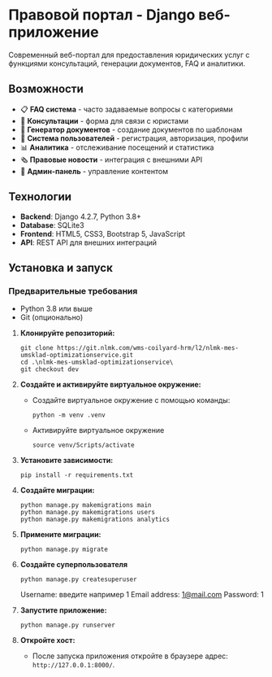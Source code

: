 # Правовой портал - Django веб-приложение

Современный веб-портал для предоставления юридических услуг с функциями консультаций, генерации документов, FAQ и аналитики.

## Возможности

- 📋 **FAQ система** - часто задаваемые вопросы с категориями
- 💬 **Консультации** - форма для связи с юристами
- 📄 **Генератор документов** - создание документов по шаблонам
- 👥 **Система пользователей** - регистрация, авторизация, профили
- 📊 **Аналитика** - отслеживание посещений и статистика
- 🗞️ **Правовые новости** - интеграция с внешними API
- 🔧 **Админ-панель** - управление контентом

## Технологии

- **Backend**: Django 4.2.7, Python 3.8+
- **Database**: SQLite3
- **Frontend**: HTML5, CSS3, Bootstrap 5, JavaScript
- **API**: REST API для внешних интеграций

## Установка и запуск

### Предварительные требования

- Python 3.8 или выше
- Git (опционально)

1.  **Клонируйте репозиторий:**

    ```
    git clone https://git.nlmk.com/wms-coilyard-hrm/l2/nlmk-mes-umsklad-optimizationservice.git
    cd .\nlmk-mes-umsklad-optimizationservice\
    git checkout dev
    ```
2. **Создайте и активируйте виртуальное окружение:**

    *   Создайте виртуальное окружение с помощью команды:

        ```
        python -m venv .venv
        ```

    *   Активируйте виртуальное окружение 
        
        ```
        source venv/Scripts/activate
        ``` 

3.  **Установите зависимости:**

    ```
    pip install -r requirements.txt
    ```

4.  **Создайте миграции:**

    ```
    python manage.py makemigrations main
    python manage.py makemigrations users  
    python manage.py makemigrations analytics
    ```

5.  **Примените миграции:**

    ```
    python manage.py migrate
    ```

6.  **Создайте суперпользователя**

    ```
    python manage.py createsuperuser
    ```
    Username: введите например 1
    Email address: 1@mail.com
    Password: 1

7.  **Запустите приложение:**

    ```
    python manage.py runserver
    ```

7.  **Откройте хост:**

    - После запуска приложения откройте в браузере адрес: `http://127.0.0.1:8000/`.

    